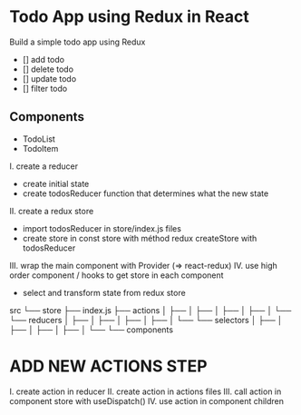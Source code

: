 # Todo App using Redux in React

Build a simple todo app using Redux

- [] add todo
- [] delete todo
- [] update todo
- [] filter todo

## Components

- TodoList
- TodoItem

I. create a reducer

- create initial state
- create todosReducer function that determines what the new state

II. create a redux store

- import todosReducer in store/index.js files
- create store in const store with méthod redux createStore with todosReducer

III. wrap the main component with Provider (=> react-redux)
IV. use high order component / hooks to get store in each component

- select and transform state from redux store

src
└── store
├── index.js
├── actions
│ ├──
│ ├──
│ ├──
│ ├──
│ └──
└── reducers
│ ├──
│ ├──
│ ├──
│ ├──
│ └──
└── selectors
│ ├──
│ ├──
│ ├──
│ ├──
│ └──
└── components

# ADD NEW ACTIONS STEP

I. create action in reducer
II. create action in actions files
III. call action in component store with useDispatch()
IV. use action in component children
